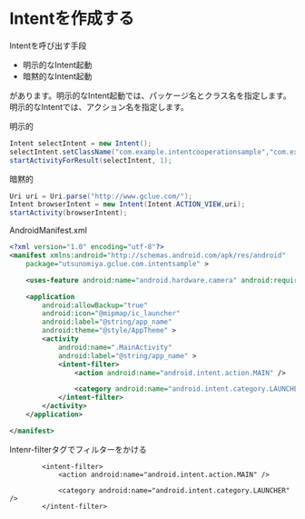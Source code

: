 # Intentを作成する


Intentを呼び出す手段

- 明示的なIntent起動
- 暗黙的なIntent起動

があります。明示的なIntent起動では、パッケージ名とクラス名を指定します。明示的なIntentでは、アクション名を指定します。

明示的
```java
Intent selectIntent = new Intent();
selectIntent.setClassName("com.example.intentcooperationsample","com.example.intentcooperationsample.MyActivity");
startActivityForResult(selectIntent, 1);
```
暗黙的
```java
Uri uri = Uri.parse("http://www.gclue.com/");
Intent browserIntent = new Intent(Intent.ACTION_VIEW,uri);
startActivity(browserIntent);
```

AndroidManifest.xml
```xml
<?xml version="1.0" encoding="utf-8"?>
<manifest xmlns:android="http://schemas.android.com/apk/res/android"
    package="utsunomiya.gclue.com.intentsample" >

    <uses-feature android:name="android.hardware.camera" android:required="true" />

    <application
        android:allowBackup="true"
        android:icon="@mipmap/ic_launcher"
        android:label="@string/app_name"
        android:theme="@style/AppTheme" >
        <activity
            android:name=".MainActivity"
            android:label="@string/app_name" >
            <intent-filter>
                <action android:name="android.intent.action.MAIN" />

                <category android:name="android.intent.category.LAUNCHER" />
            </intent-filter>
        </activity>
    </application>

</manifest>
```


Intenr-filterタグでフィルターをかける

            <intent-filter>
                <action android:name="android.intent.action.MAIN" />

                <category android:name="android.intent.category.LAUNCHER" />
            </intent-filter>


